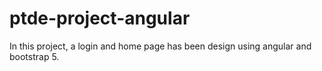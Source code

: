# ptde-project-angular
In this project, a login and home page has been design using angular and bootstrap 5.





